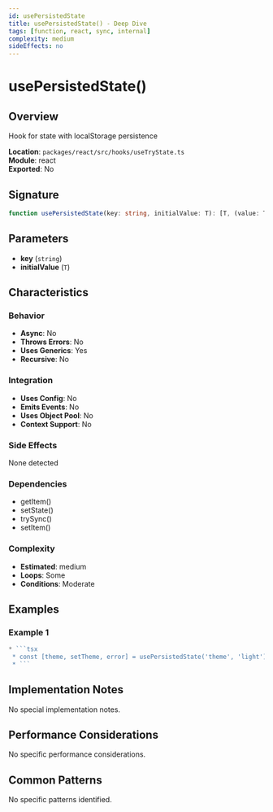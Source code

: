 ```yaml
---
id: usePersistedState
title: usePersistedState() - Deep Dive
tags: [function, react, sync, internal]
complexity: medium
sideEffects: no
---
```


# usePersistedState()

## Overview
Hook for state with localStorage persistence

**Location**: `packages/react/src/hooks/useTryState.ts`  
**Module**: react  
**Exported**: No  

## Signature
```typescript
function usePersistedState(key: string, initialValue: T): [T, (value: T | ((current: T) => T)) => void, TryError | null]
```

## Parameters
- **key** (`string`)
- **initialValue** (`T`)

## Characteristics

### Behavior
- **Async**: No
- **Throws Errors**: No
- **Uses Generics**: Yes
- **Recursive**: No

### Integration
- **Uses Config**: No
- **Emits Events**: No
- **Uses Object Pool**: No
- **Context Support**: No

### Side Effects
None detected

### Dependencies
- getItem()
- setState()
- trySync()
- setItem()

### Complexity
- **Estimated**: medium
- **Loops**: Some
- **Conditions**: Moderate


## Examples

### Example 1
```typescript
* ```tsx
 * const [theme, setTheme, error] = usePersistedState('theme', 'light');
 * ```
```



## Implementation Notes
No special implementation notes.

## Performance Considerations
No specific performance considerations.

## Common Patterns
No specific patterns identified.
